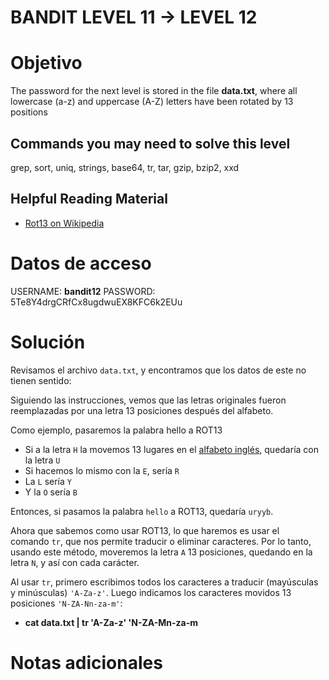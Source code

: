 # BANDIT LEVEL 11 -> LEVEL 12

# Objetivo

The password for the next level is stored in the file **data.txt**, where all lowercase (a-z) and uppercase (A-Z) letters have been rotated by 13 positions

## Commands you may need to solve this level

grep, sort, uniq, strings, base64, tr, tar, gzip, bzip2, xxd

## Helpful Reading Material

-   [Rot13 on Wikipedia](https://en.wikipedia.org/wiki/Rot13)



# Datos de acceso

USERNAME: **bandit12**
PASSWORD:  5Te8Y4drgCRfCx8ugdwuEX8KFC6k2EUu

# Solución
Revisamos el archivo `data.txt`, y encontramos que los datos de este no tienen sentido:

Siguiendo las instrucciones, vemos que las letras originales fueron reemplazadas por una letra 13 posiciones después del alfabeto.

Como ejemplo, pasaremos la palabra hello a ROT13

-   Si a la letra `H` la movemos 13 lugares en el [alfabeto inglés](https://www.inglessencillo.com/el-alfabeto), quedaría con la letra `U`
-   Si hacemos lo mismo con la `E`, sería `R`
-   La `L` sería `Y`
-   Y la `O` sería `B`

Entonces, si pasamos la palabra `hello` a ROT13, quedaría `uryyb`.

Ahora que sabemos como usar ROT13, lo que haremos es usar el comando `tr`, que nos permite traducir o eliminar caracteres. Por lo tanto, usando este método, moveremos la letra `A` 13 posiciones, quedando en la letra `N`, y así con cada carácter.

Al usar `tr`, primero escribimos todos los caracteres a traducir (mayúsculas y minúsculas) `'A-Za-z'`. Luego indicamos los caracteres movidos 13 posiciones `'N-ZA-Nn-za-m'`:

- **cat data.txt | tr 'A-Za-z' 'N-ZA-Mn-za-m**

# Notas adicionales




